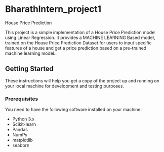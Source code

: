 # BharathIntern_project1
House Price Prediction

This project is a simple implementation of a House Price Prediction model using Linear Regression. It provides a  MACHINE LEARNING Based model, trained on the House Price Prediction Dataset for users to input specific features of a house and get a price prediction based on a pre-trained machine learning model..  

## Getting Started

These instructions will help you get a copy of the project up and running on your local machine for development and testing purposes.

### Prerequisites

You need to have the following software installed on your machine:

- Python 3.x
- Scikit-learn
- Pandas
- NumPy
- matplotlib
- seaborn


  
